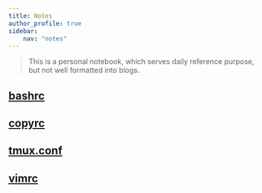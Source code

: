 ```yaml
---
title: Notes
author_profile: true
sidebar:
    nav: "notes"
---
```

> This is a personal notebook, which serves daily reference purpose, but not well formatted into blogs.

## [bashrc](bashrc)
## [copyrc](copyrc)
## [tmux.conf](tmux.conf)
## [vimrc](vimrc)
